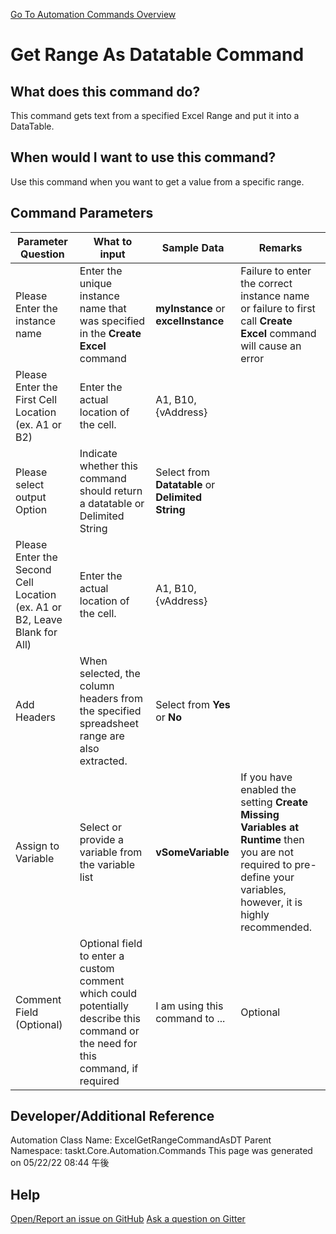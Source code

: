 <!--TITLE: Get Range As Datatable Command -->
<!-- SUBTITLE: a command in the Excel Commands group. -->
[Go To Automation Commands Overview](/automation-commands.md)


# Get Range As Datatable Command


## What does this command do?
This command gets text from a specified Excel Range and put it into a DataTable.


## When would I want to use this command?
Use this command when you want to get a value from a specific range.


## Command Parameters
| Parameter Question   	| What to input  	|  Sample Data 	| Remarks  	|
| ---                    | ---               | ---           | ---       |
|Please Enter the instance name|Enter the unique instance name that was specified in the **Create Excel** command|**myInstance** or **excelInstance**|Failure to enter the correct instance name or failure to first call **Create Excel** command will cause an error|
|Please Enter the First Cell Location (ex. A1 or B2)|Enter the actual location of the cell.|A1, B10, {vAddress}||
|Please select output Option|Indicate whether this command should return a datatable or Delimited String|Select from **Datatable** or **Delimited String**||
|Please Enter the Second Cell Location (ex. A1 or B2, Leave Blank for All)|Enter the actual location of the cell.|A1, B10, {vAddress}||
|Add Headers|When selected, the column headers from the specified spreadsheet range are also extracted.|Select from **Yes** or **No**||
|Assign to Variable|Select or provide a variable from the variable list|**vSomeVariable**|If you have enabled the setting **Create Missing Variables at Runtime** then you are not required to pre-define your variables, however, it is highly recommended.|
|Comment Field (Optional)|Optional field to enter a custom comment which could potentially describe this command or the need for this command, if required|I am using this command to ...|Optional|
















## Developer/Additional Reference
Automation Class Name: ExcelGetRangeCommandAsDT
Parent Namespace: taskt.Core.Automation.Commands
This page was generated on 05/22/22 08:44 午後


## Help
[Open/Report an issue on GitHub](https://github.com/saucepleez/taskt/issues/new)
[Ask a question on Gitter](https://gitter.im/taskt-rpa/Lobby)
